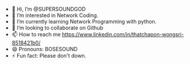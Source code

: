 - 👋 Hi, I’m @SUPERSOUNDGOD
- 👀 I’m interested in Network Coding.
- 🌱 I’m currently learning Network Programming with python.
- 💞️ I’m looking to collaborate on Github
- 📫 How to reach me https://www.linkedin.com/in/thatchapon-wongsri-8518421b0/
- 😄 Pronouns: BOSESOUND
- ⚡ Fun fact: Please don't down.

<!---
SUPERSOUNDGOD/SUPERSOUNDGOD is a ✨ special ✨ repository because its `README.md` (this file) appears on your GitHub profile.
You can click the Preview link to take a look at your changes.
--->
